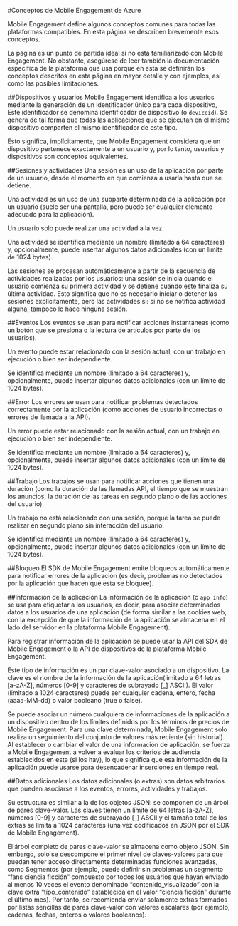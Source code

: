 <properties
	pageTitle="Conceptos de Mobile Engagement"
	description="Conceptos de Mobile Engagement"
	services="mobile-engagement"
	documentationCenter="mobile"
	authors="kpiteira"
	manager="dwrede"
	editor="" />

<tags
	ms.service="mobile-engagement"
	ms.workload="mobile"
	ms.tgt_pltfrm="mobile-android"
	ms.devlang="na"
	ms.topic="get-started-article"
	ms.date="01/24/2015"
	ms.author="kapiteir" />

#Conceptos de Mobile Engagement de Azure

Mobile Engagement define algunos conceptos comunes para todas las plataformas compatibles. En esta página se describen brevemente esos conceptos.

La página es un punto de partida ideal si no está familiarizado con Mobile Engagement. No obstante, asegúrese de leer también la documentación específica de la plataforma que usa porque en esta se definirán los conceptos descritos en esta página en mayor detalle y con ejemplos, así como las posibles limitaciones.

##Dispositivos y usuarios
Mobile Engagement identifica a los usuarios mediante la generación de un identificador único para cada dispositivo, Este identificador se denomina identificador de dispositivo (o `deviceid`). Se genera de tal forma que todas las aplicaciones que se ejecutan en el mismo dispositivo comparten el mismo identificador de este tipo.

Esto significa, implícitamente, que Mobile Engagement considera que un dispositivo pertenece exactamente a un usuario y, por lo tanto, usuarios y dispositivos son conceptos equivalentes.

##Sesiones y actividades
Una sesión es un uso de la aplicación por parte de un usuario, desde el momento en que comienza a usarla hasta que se detiene.

Una actividad es un uso de una subparte determinada de la aplicación por un usuario (suele ser una pantalla, pero puede ser cualquier elemento adecuado para la aplicación).

Un usuario solo puede realizar una actividad a la vez.

Una actividad se identifica mediante un nombre (limitado a 64 caracteres) y, opcionalmente, puede insertar algunos datos adicionales (con un límite de 1024 bytes).

Las sesiones se procesan automáticamente a partir de la secuencia de actividades realizadas por los usuarios: una sesión se inicia cuando el usuario comienza su primera actividad y se detiene cuando este finaliza su última actividad. Esto significa que no es necesario iniciar o detener las sesiones explícitamente, pero las actividades sí: si no se notifica actividad alguna, tampoco lo hace ninguna sesión.

##Eventos
Los eventos se usan para notificar acciones instantáneas (como un botón que se presiona o la lectura de artículos por parte de los usuarios).

Un evento puede estar relacionado con la sesión actual, con un trabajo en ejecución o bien ser independiente.

Se identifica mediante un nombre (limitado a 64 caracteres) y, opcionalmente, puede insertar algunos datos adicionales (con un límite de 1024 bytes).

##Error
Los errores se usan para notificar problemas detectados correctamente por la aplicación (como acciones de usuario incorrectas o errores de llamada a la API).

Un error puede estar relacionado con la sesión actual, con un trabajo en ejecución o bien ser independiente.

Se identifica mediante un nombre (limitado a 64 caracteres) y, opcionalmente, puede insertar algunos datos adicionales (con un límite de 1024 bytes).

##Trabajo
Los trabajos se usan para notificar acciones que tienen una duración (como la duración de las llamadas API, el tiempo que se muestran los anuncios, la duración de las tareas en segundo plano o de las acciones del usuario).

Un trabajo no está relacionado con una sesión, porque la tarea se puede realizar en segundo plano sin interacción del usuario.

Se identifica mediante un nombre (limitado a 64 caracteres) y, opcionalmente, puede insertar algunos datos adicionales (con un límite de 1024 bytes).

##Bloqueo
El SDK de Mobile Engagement emite bloqueos automáticamente para notificar errores de la aplicación (es decir, problemas no detectados por la aplicación que hacen que esta se bloquee).

##Información de la aplicación
La información de la aplicación (o `app info`) se usa para etiquetar a los usuarios, es decir, para asociar determinados datos a los usuarios de una aplicación (de forma similar a las cookies web, con la excepción de que la información de la aplicación se almacena en el lado del servidor en la plataforma Mobile Engagement).

Para registrar información de la aplicación se puede usar la API del SDK de Mobile Engagement o la API de dispositivos de la plataforma Mobile Engagement.

Este tipo de información es un par clave-valor asociado a un dispositivo. La clave es el nombre de la información de la aplicación(limitado a 64 letras [a-zA-Z], números [0-9] y caracteres de subrayado [\_] ASCII). El valor (limitado a 1024 caracteres) puede ser cualquier cadena, entero, fecha (aaaa-MM-dd) o valor booleano (true o false).

Se puede asociar un número cualquiera de informaciones de la aplicación a un dispositivo dentro de los límites definidos por los términos de precios de Mobile Engagement. Para una clave determinada, Mobile Engagement solo realiza un seguimiento del conjunto de valores más reciente (sin historial). Al establecer o cambiar el valor de una información de aplicación, se fuerza a Mobile Engagement a volver a evaluar los criterios de audiencia establecidos en esta (si los hay), lo que significa que esa información de la aplicación puede usarse para desencadenar inserciones en tiempo real.

##Datos adicionales
Los datos adicionales (o extras) son datos arbitrarios que pueden asociarse a los eventos, errores, actividades y trabajos.

Su estructura es similar a la de los objetos JSON: se componen de un árbol de pares clave-valor. Las claves tienen un límite de 64 letras [a-zA-Z], números [0-9] y caracteres de subrayado [\_] ASCII y el tamaño total de los extras se limita a 1024 caracteres (una vez codificados en JSON por el SDK de Mobile Engagement).

El árbol completo de pares clave-valor se almacena como objeto JSON. Sin embargo, solo se descompone el primer nivel de claves-valores para que puedan tener acceso directamente determinadas funciones avanzadas, como Segmentos (por ejemplo, puede definir sin problemas un segmento “fans ciencia ficción” compuesto por todos los usuarios que hayan enviado al menos 10 veces el evento denominado “contenido\_visualizado” con la clave extra “tipo\_contenido” establecida en el valor “ciencia ficción” durante el último mes). Por tanto, se recomienda enviar solamente extras formados por listas sencillas de pares clave-valor con valores escalares (por ejemplo, cadenas, fechas, enteros o valores booleanos).
 

<!---HONumber=August15_HO6-->